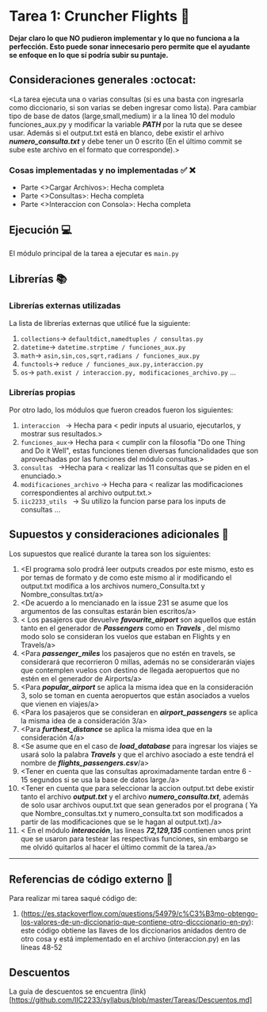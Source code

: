 # Tarea 1: Cruncher Flights :school_satchel:


**Dejar claro lo que NO pudieron implementar y lo que no funciona a la perfección. Esto puede sonar innecesario pero permite que el ayudante se enfoque en lo que sí podría subir su puntaje.**

## Consideraciones generales :octocat:

<La tarea ejecuta una o varias consultas (si es una basta con ingresarla
como diccionario, si son varias se deben ingresar como lista). Para cambiar tipo de
base de datos (large,small,medium) ir a la linea 10 del modulo funciones_aux.py
y modificar la variable **_PATH_** por la ruta que se desee usar. Además
si el output.txt está en blanco, debe existir el arhivo **_numero_consulta.txt_** y
debe tener un 0 escrito (En el último commit se sube este archivo en el formato que
corresponde).>


### Cosas implementadas y no implementadas :white_check_mark: :x:

* Parte <>Cargar Archivos>: Hecha completa
* Parte <>Consultas>: Hecha completa
* Parte <>Interaccion con Consola>: Hecha completa

## Ejecución :computer:
El módulo principal de la tarea a ejecutar es  ```main.py```


## Librerías :books:
### Librerías externas utilizadas
La lista de librerías externas que utilicé fue la siguiente:

1. ```collections```-> ```defaultdict,namedtuples / consultas.py```
2. ```datetime```-> ```datetime.strptime / funciones_aux.py```
3. ```math```-> ```asin,sin,cos,sqrt,radians / funciones_aux.py```
4. ```functools```-> ```reduce / funciones_aux.py,interaccion.py```
5. ```os```-> ```path.exist / interaccion.py, modificaciones_archivo.py```
...

### Librerías propias
Por otro lado, los módulos que fueron creados fueron los siguientes:

1. ```interaccion ``` -> Hecha para < pedir inputs al usuario, ejecutarlos, y mostrar sus resultados.>
2. ```funciones_aux```-> Hecha para < cumplir con la filosofía "Do one Thing and Do it Well", estas funciones
tienen diversas funcionalidades que son aprovechadas por las funciones del módulo consultas.>
3. ```consultas ``` ->Hecha para < realizar las 11 consultas que se piden en el enunciado.>
4. ```modificaciones_archivo``` -> Hecha para < realizar las modificaciones correspondientes al archivo output.txt.>
5. ```iic2233_utils ``` -> Su utilizo la funcion parse para los inputs de consultas
...

## Supuestos y consideraciones adicionales :thinking:
Los supuestos que realicé durante la tarea son los siguientes:

1. <El programa solo prodrá leer outputs creados por este mismo, esto es por temas
de formato y de como este mismo al ir modificando el output.txt modifica a los archivos numero_Consulta.txt y
Nombre_consultas.txt/a>
2. <De acuerdo a lo mencianado en la issue 231 se asume que los argumentos de las consultas
estarán bien escritos/a>
3. < Los pasajeros que devuelve **_favourite_airport_** son aquellos que están tanto en el generador de **_Passengers_** como en **_Travels_**
 , del mismo modo solo se consideran los vuelos que estaban en Flights y en Travels/a>
4. <Para **_passenger_miles_** los pasajeros que no estén en travels, se considerará que recorrieron
0 millas, además no se considerarán viajes que contemplen vuelos con destino de llegada aeropuertos que no estén
en el generador de Airports/a>
5. <Para **_popular_airport_** se aplica la misma idea que en la consideración 3, solo se toman en cuenta
aeropuertos que están asociados a vuelos que vienen en viajes/a>
6. <Para los pasajeros que se consideran en **_airport_passengers_** se aplica la misma idea de a consideración 3/a>
7. <Para **_furthest_distance_** se aplica la misma idea que en la consideración 4/a>
8. <Se asume que en el caso de **_load_database_** para ingresar los viajes se usará solo la palabra
**_Travels_** y que el archivo asociado a este tendrá el nombre de **_flights_passengers.csv_**/a>
9. <Tener en cuenta que las consultas aproximadamente tardan entre 6 - 15 segundos si se usa la base de datos large./a>
10. <Tener en cuenta que para seleccionar la accion output.txt debe existir tanto el archivo **_output.txt_** y el archivo
**_numero_consulta.txt_**, además de solo usar archivos ouput.txt que sean generados por el prograna ( Ya que
Nombre_consultas.txt y numero_consulta.txt son modificados a partir de las modificaciones que se le hagan al output.txt)./a>
11. < En el módulo **_interacción_**, las lineas **_72,129,135_** contienen unos print que se usaron para testear las respectivas
funciones, sin embargo se me olvidó quitarlos al hacer el último commit de la tarea./a>


-------

## Referencias de código externo :book:

Para realizar mi tarea saqué código de:
1. (https://es.stackoverflow.com/questions/54979/c%C3%B3mo-obtengo-los-valores-de-un-diccionario-que-contiene-otro-dicccionario-en-py): este código obtiene las llaves de los diccionarios anidados dentro de otro cosa y está implementado en el archivo (interaccion.py) en las líneas 48-52



## Descuentos
La guía de descuentos se encuentra (link)[https://github.com/IIC2233/syllabus/blob/master/Tareas/Descuentos.md]